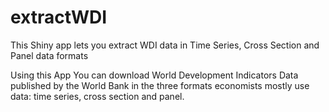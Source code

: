# extractWDI
This Shiny app lets you extract WDI data in Time Series, Cross Section and Panel data formats

Using this App You can download World Development Indicators Data published by the World Bank in the three formats
economists mostly use data: time series, cross section and panel. 
